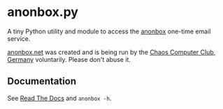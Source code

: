 anonbox.py
==========
A tiny Python utility and module to access the
[anonbox](https://anonbox.net) one-time email service.

[anonbox.net](https://anonbox.net) was created and is being run by the
[Chaos Computer Club, Germany](https://www.ccc.de) voluntarily.
Please don't abuse it.

Documentation
-------------
See [Read The Docs](http://anonboxpy.readthedocs.org/en/latest/) and
`anonbox -h`.
